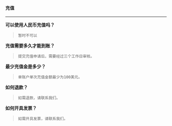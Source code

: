 #### 充值

---

**可以使用人民币充值吗？**

> ```
> 暂时不可以
> ```

**充值需要多久才能到账？**

> ```
> 提交充值申请后，需要经过三个工作日审核。
> ```

**最少充值金是多少？**

> ```
> 单账户单次充值金额最少为100美元。
> ```

**如何退款？**

> ```
> 如需退款，请联系我们。
> ```

**如何开具发票？**

> ```
> 如需开具发票，请联系我们。
> ```




